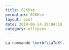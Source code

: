```yaml
---
title: 02KKse
permalink: 02KKse
layout: post
date: 2019-06-24 19:04:10
category: ellipses
---
```


```latex
La commande \verb!\LaTeX!.
```